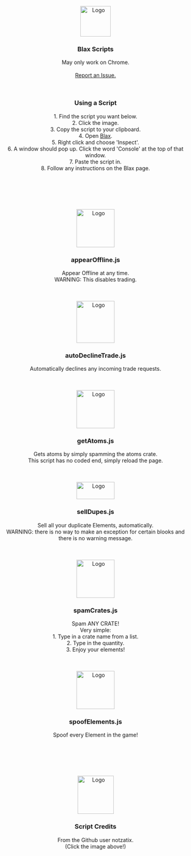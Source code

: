 <div id="top"></div>
<br />
<div align="center">
  <a href="https://xotic.org">
    <img src="https://VillainsRule2000.github.io/Blax/images/logo.png" alt="Logo" width="80" height="80">
  </a>
  <h3 align="center">Blax Scripts</h3>

  <p align="center">
    May only work on Chrome.<br>
    <br>
    <a href="https://github.com/VillainsRule2000/Blax/issues">Report an Issue.</a>
  </p>
</div>
<div id="top"></div>
<br />
<div align="center">
  <h3 align="center">Using a Script</h3>

  <p align="center">
    1. Find the script you want below.<br>
    2. Click the image.<br>
    3. Copy the script to your clipboard.<br>
    4. Open <a href="https://blax.xotic.org">Blax</a>.<br>
    5. Right click and choose 'Inspect'.<br>
    6. A window should pop up. Click the word 'Console' at the top of that window.<br>
    7. Paste the script in.<br>
    8. Follow any instructions on the Blax page.
  </p>
</div>
<br>
<br>
<br>
<br>
<div id="top"></div>
<br />
<div align="center">
  <a href="https://github.com/VillainsRule2000/Blax/blob/main/scripts/appearOffline.js">
    <img src="https://VillainsRule2000.github.io/Blax/images/spaceTerminal.png" alt="Logo" width="100" height="100">
  </a>
  <h3 align="center">appearOffline.js</h3>

  <p align="center">
    Appear Offline at any time.<br>
    WARNING: This disables trading.
  </p>
</div>
<br>
<div id="top"></div>
<br />
<div align="center">
  <a href="https://github.com/VillainsRule2000/Blax/blob/main/scripts/autoDeclineTrade.js">
    <img src="https://VillainsRule2000.github.io/Blax/images/moaningBot.png" alt="Logo" width="100" height="110">
  </a>
  <h3 align="center">autoDeclineTrade.js</h3>

  <p align="center">
    Automatically declines any incoming trade requests.
  </p>
</div>
<br>
<div id="top"></div>
<br />
<div align="center">
  <a href="https://github.com/VillainsRule2000/Blax/blob/main/scripts/getAtoms.js">
    <img src="https://VillainsRule2000.github.io/Blax/images/spaceDebugger.gif" alt="Logo" width="100" height="100">
  </a>
  <h3 align="center">getAtoms.js</h3>

  <p align="center">
    Gets atoms by simply spamming the atoms crate.<br>
    This script has no coded end, simply reload the page.
  </p>
</div>
<br>
<div id="top"></div>
<br />
<div align="center">
  <a href="https://github.com/VillainsRule2000/Blax/blob/main/scripts/sellDupes.js">
    <img src="https://VillainsRule2000.github.io/Blax/images/sellElement.png" alt="Logo" width="100" height="45">
  </a>
  <h3 align="center">sellDupes.js</h3>

  <p align="center">
    Sell all your duplicate Elements, automatically.<br>
    WARNING: there is no way to make an exception for certain blooks and there is no warning message.
  </p>
</div>
<br>
<div id="top"></div>
<br />
<div align="center">
  <a href="https://github.com/VillainsRule2000/Blax/blob/main/scripts/spamCrates.js">
    <img src="https://VillainsRule2000.github.io/Blax/images/root.png" alt="Logo" width="100" height="100">
  </a>
  <h3 align="center">spamCrates.js</h3>

  <p align="center">
    Spam ANY CRATE!<br>
    Very simple:<br>
    1. Type in a crate name from a list.<br>
    2. Type in the quantity.<br>
    3. Enjoy your elements!
  </p>
</div>
<br>
<div id="top"></div>
<br />
<div align="center">
  <a href="https://github.com/VillainsRule2000/Blax/blob/main/scripts/spoofElements.js">
    <img src="https://VillainsRule2000.github.io/Blax/images/allBox.png" alt="Logo" width="100" height="100">
  </a>
  <h3 align="center">spoofElements.js</h3>

  <p align="center">
    Spoof every Element in the game!
  </p>
</div>
<br>
<br>
<br>
<br>
<div id="top"></div>
<br />
<div align="center">
  <a href="https://github.com/notzastix/blacket-hacks">
    <img src="https://VillainsRule2000.github.io/Blax/images/diamondGift.png" alt="Logo" width="95" height="100">
  </a>
  <h3 align="center">Script Credits</h3>

  <p align="center">
    From the Github user notzatix.<br>
    (Click the image above!)
  </p>
</div>
